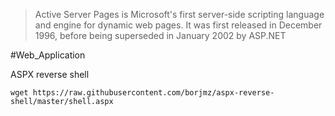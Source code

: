 > Active Server Pages is Microsoft's first server-side scripting language and engine for dynamic web pages. It was first released in December 1996, before being superseded in January 2002 by ASP.NET


#Web_Application 

ASPX reverse shell
```
wget https://raw.githubusercontent.com/borjmz/aspx-reverse-shell/master/shell.aspx
```